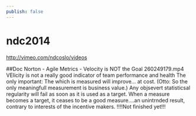 ```yaml
---
publish: false
---
```


# ndc2014


http://vimeo.com/ndcoslo/videos



##Doc Norton - Agile Metrics - Velocity is NOT the Goal 260249179.mp4
VElicity is not a really good indicator of team performance and health
The only important: The which is measured will improve... at cost. (Otto: So the only meaningfull measurement is business value.)
Any objsevert statisticsal regularity will fail as soon as it is used as a target.
When a measure becomes a target, it ceases to be  a good measure....an unintrnded result, contrary to interests of the incentive makers.
!!!!Not finished yet!!!





